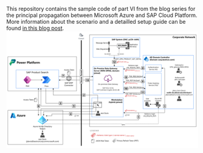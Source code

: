This repository contains the sample code of part VI from the blog series for the principal propagation between Microsoft Azure and SAP Cloud Platform. More information about the scenario and a detailled setup guide can be found [in this blog post](https://blogs.sap.com/?p=1605043&preview=true&preview_id=1605043).
![Scenario overview](images/1.PNG)